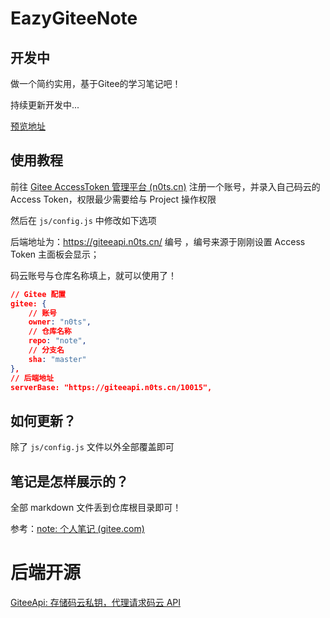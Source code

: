 # EazyGiteeNote

## 开发中

做一个简约实用，基于Gitee的学习笔记吧！

持续更新开发中...

[预览地址](https://note.n0ts.cn/)



## 使用教程

前往 [Gitee AccessToken 管理平台 (n0ts.cn)](https://gitee.n0ts.cn/) 注册一个账号，并录入自己码云的 Access Token，权限最少需要给与 Project 操作权限

然后在 `js/config.js` 中修改如下选项

后端地址为：https://giteeapi.n0ts.cn/ 编号 ，编号来源于刚刚设置 Access Token 主面板会显示；

码云账号与仓库名称填上，就可以使用了！

```json
// Gitee 配置
gitee: {
    // 账号
    owner: "n0ts",
    // 仓库名称
    repo: "note",
    // 分支名
    sha: "master"
},
// 后端地址
serverBase: "https://giteeapi.n0ts.cn/10015",
```



## 如何更新？

除了 `js/config.js` 文件以外全部覆盖即可



## 笔记是怎样展示的？

全部 markdown 文件丢到仓库根目录即可！

参考：[note: 个人笔记 (gitee.com)](https://gitee.com/n0ts/note)



#  后端开源

[GiteeApi: 存储码云私钥，代理请求码云 API](https://gitee.com/n0ts/gitee-api)
